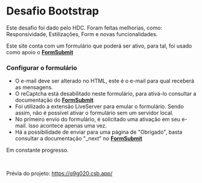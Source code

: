 <h1>Desafio Bootstrap</h1>
    <p>Este desafio foi dado pelo HDC. Foram feitas melhorias, como: Responsividade, Estilizações, Form e novas funcionalidades.</p>
    <p>
        Este site conta com um formulário que poderá ser ativo, para tal, foi usado como apoio o <a href="https://formsubmit.co/" target="_blank" style="font-weight: bold;">FormSubmit</a> 
    </p>
    <h3>Configurar o formulário</h3>
    <ul>
        <li>O e-mail deve ser alterado no HTML, este é o e-mail para qual receberá as mensagens.</li>
        <li>O reCaptcha está desabilitado neste formulário, para ativá-lo consultar a documentação do <a href="https://formsubmit.co/" target="_blank" style="font-weight: bold;">FormSubmit</a> </li>
        <li>Foi utilizado a extensão LiveServer para emular o formulário. Sendo assim, não é possível ativar o formulário sem um servidor local.</li>
        <li>No primeiro envio do formulário, é solicitado uma ativação em seu e-mail. Isso acontece apenas uma vez.</li>
        <li>Há a possibilidade de enviar para uma página de "Obrigado", basta consultar a documentação "_next" no <a href="https://formsubmit.co/" target="_blank" style="font-weight: bold;">FormSubmit</a></li>
    </ul>
    <p>Em constante progresso.</p>
    <br>
    <p>Prévia do projeto: <a href="https://q9g020.csb.app/" target="_blank">https://q9g020.csb.app/</a></p>
    
